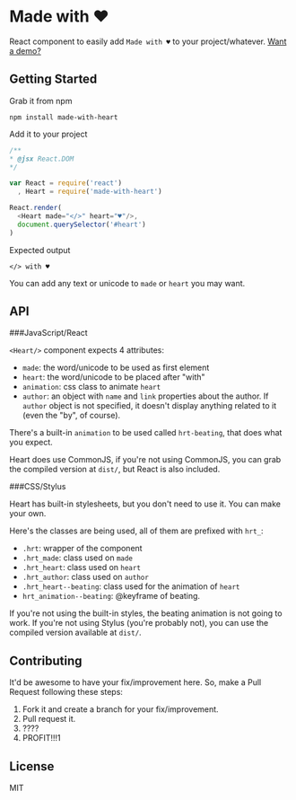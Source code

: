 Made with ♥
===========

  React component to easily add `Made with ♥` to your project/whatever. [Want a demo?](http://jugoncalv.es/heart)


Getting Started
---------------

Grab it from npm

```
npm install made-with-heart
```

Add it to your project

```javascript
/**
* @jsx React.DOM
*/

var React = require('react')
  , Heart = require('made-with-heart')

React.render(
  <Heart made="</>" heart="♥"/>,
  document.querySelector('#heart')
)

```

Expected output

```
</> with ♥
```

You can add any text or unicode to `made` or `heart` you may want.

API
---

###JavaScript/React

`<Heart/>` component expects 4 attributes:

  - `made`: the word/unicode to be used as first element
  - `heart`: the word/unicode to be placed after "with"
  - `animation`: css class to animate `heart`
  - `author`: an object with `name` and `link` properties about the author. If `author` object is not specified, it doesn't display anything related to it (even the "by", of course).

There's a built-in `animation` to be used called `hrt-beating`, that does what you expect.

Heart does use CommonJS, if you're not using CommonJS, you can grab the compiled version at `dist/`, but React is also included.

###CSS/Stylus

Heart has built-in stylesheets, but you don't need to use it. You can make your own.

Here's the classes are being used, all of them are prefixed with `hrt_`:

   - `.hrt`: wrapper of the component
   - `.hrt_made`: class used on `made`
   - `.hrt_heart`: class used on `heart`
   - `.hrt_author`: class used on `author`
   - `.hrt_heart--beating`: class used for the animation of `heart`
   - `hrt_animation--beating`: @keyframe of beating.

If you're not using the built-in styles, the beating animation is not going to work. If you're not using Stylus (you're probably not), you can use the compiled version available at `dist/`.


Contributing
------------

It'd be awesome to have your fix/improvement here. So, make a Pull Request following these steps:

1. Fork it and create a branch for your fix/improvement.
2. Pull request it.
3. ????
4. PROFIT!!!1

License
-------

MIT
